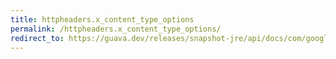 ```yaml
---
title: httpheaders.x_content_type_options
permalink: /httpheaders.x_content_type_options/
redirect_to: https://guava.dev/releases/snapshot-jre/api/docs/com/google/common/net/HttpHeaders.html#X_CONTENT_TYPE_OPTIONS
---
```


